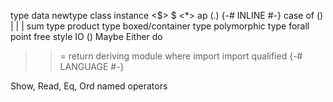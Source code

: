 type
data
newtype
class
instance
<$>
$
<*> ap
(.)
{-# INLINE #-}
case of 
()
| | |
sum type
product type
boxed/container type
polymorphic type
forall
point free style
IO ()
Maybe 
Either
do
>>
>>=
return
deriving
module where
import 
import qualified
{-# LANGUAGE #-}

Show, Read, Eq, Ord
named operators